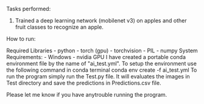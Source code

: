 
Tasks performed:
  1. Trained a deep learning network (mobilenet v3) on apples and other fruit classes to recognize an apple.

How to run:

  Required Libraries
    - python
    - torch (gpu)
    - torchvision
    - PIL
    - numpy
  System Requirements:
    - Windows
    - nvidia GPU 
  I have created a portable conda environment file by the name of "ai_test.yml".
  To setup the environment use the following command in conda terminal
    conda env create -f ai_test.yml 
  To run the program simply run the Test.py file. It will evaluates the images in Test directory and save the predictions in Predictions.csv file.

Please let me know if you have anytrouble running the program.

